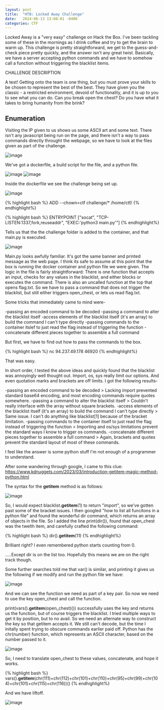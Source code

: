 ```yaml
---
layout: post
title:  "HTB: Locked Away Challenge"
date:   2024-06-13 13:08:01 -0400
categories: CTF
---
```



Locked Away is a "very easy" challenge on Hack the Box. I've been tackling some of these in the mornings as I drink coffee and try to get the brain to warm up. This challenge is pretty straightforward, we get to the guess-and-check piece pretty quickly, and the answer isn't any great twist. Basically, we have a server accepting python commands and we have to somehow call a function without triggering the blacklist items. 

CHALLENGE DESCRIPTION

A test! Getting onto the team is one thing, but you must prove your skills to be chosen to represent the best of the best. They have given you the classic - a restricted environment, devoid of functionality, and it is up to you to see what you can do. Can you break open the chest? Do you have what it takes to bring humanity from the brink?


## Enumeration

Visiting the IP given to us shows us some ASCII art and some text. There isn't any javascript being run on the page, and there isn't a way to pass commands directly throught the webpage, so we have to look at the files given as part of the challenge. 

![image](https://github.com/N0SH3LL/n0sh3ll.github.io/assets/107323047/6317aa00-9e40-41c2-9c1f-541bc418fa98)

We've got a dockerfile, a build script for the file, and a python file.

![image](https://github.com/N0SH3LL/n0sh3ll.github.io/assets/107323047/7ccbe44a-287d-4225-a306-5fd85f2da9e5)
![image](https://github.com/N0SH3LL/n0sh3ll.github.io/assets/107323047/6baf9a80-158d-4ac3-a540-59ff6e6ae627)

Inside the dockerfile we see the challenge being set up. 

![image](https://github.com/N0SH3LL/n0sh3ll.github.io/assets/107323047/237f7e49-b1f3-47e4-93a8-c1faabbe89c9)

{% highlight bash %}
ADD --chown=ctf challenge/* /home/ctf/
{% endhighlight%}

{% highlight bash %}
ENTRYPOINT ["socat", "TCP-LISTEN:1337,fork,reuseaddr", "EXEC:'python3 main.py'"]
{% endhighlight%}

Tells us that the the challenge folder is added to the container, and that main.py is executed. 

![image](https://github.com/N0SH3LL/n0sh3ll.github.io/assets/107323047/1be6357b-ef97-4262-9bd2-a542471a676d)

Main.py looks awfully familiar. It's got the same banner and printed message as the web page. I think its safe to assume at this point that the box is running the docker container and python file we were given. The logic in the file is fairly straightforward: There is one function that accepts an input, checks for any values in the blacklist, and either blocks or executes the command. There is also an uncalled function at the top that opens flag.txt. So we have to pass a command that does not trigger the blacklist, but still either triggers open_chest, or lets us read flag.txt. 

Some tricks that immediately came to mind were- 

-passing an encoded command to be decoded
-passing a command to alter the blacklist itself
-access elements of the blacklist itself (it's an array) to build the command I can't type directly
-passing commands to the container itslef to just read the flag instead of triggering the function
-concatenate different pieces together to assemble a full command

But first, we have to find out how to pass the commands to the box. 

{% highlight bash %}
nc 94.237.49.178 46920
{% endhighlight%}

That was easy. 

In short order, I tested the above ideas and quickly found that the blacklist was annoyingly well thought out. Import, os, sys really limit our options. And even quotation marks and brackets are off limits. I got the following results- 

-passing an encoded command to be decoded > Lacking import prevented standard base64 encoding, and most encoding commands require quotes somewhere.
-passing a command to alter the blacklist itself > Couldn't really interface with the array without square brackets. 
-access elements of the blacklist itself (it's an array) to build the command I can't type directly > Same issue. I can't do anything like blacklist[1] because of the bracket limitation. 
-passing commands to the container itself to just read the flag instead of triggering the function > Importing and os/sys limitations prevent the standard ways I know to trigger os commands.
-concatenate different pieces together to assemble a full command > Again, brackets and quotes prevent the standard layout of most of these commands. 

I feel like the answer is some python stuff I'm not enough of a programmer to understand. 

After some wandering through google, I came to this clue: 
https://www.kdnuggets.com/2023/03/introduction-getitem-magic-method-python.html

The syntax for the __getitem__ method is as follows:

![image](https://github.com/N0SH3LL/n0sh3ll.github.io/assets/107323047/31de20e7-23c3-4bd8-b33b-3386dac5d780)


So, I would expect blacklist.__getitem__(1) to return "import", so we've gotten past some of the bracket issues. 
I then googled "how to list all funcitons in a python file" and found the wonderful dir command, which returns an array of objects in the file. So I added the line print(dir()), found that open_chest was the twelth item, and carefully crafted the following command: 

{% highlight bash %}
dir().__getitem__(11)
{% endhighlight%}

Brilliant right? I even remembered python starts counting from 0. 

.....Except dir is on the list too. 
Hopefully this means we are on the right track though. 

Some further searches told me that var() is similar, and printing it gives us the following if we modify and run the python file we have: 

![image](https://github.com/N0SH3LL/n0sh3ll.github.io/assets/107323047/a56c7a62-d54b-4bf2-8ab0-fe219fa0760e)

And we can see the function we need as part of a key pair. 
So now we need to use the key open_chest and call the function. 

print(vars().__getitem__(open_chest)()) successfully uses the key and returns us the function, but of course triggers the blacklist. I tried multiple ways to get it by position, but to no avail. So we need an alternate way to construct the key so that getitem accepts it. We still can't decode, but the time I initally spent trying to obscure commands earlier paid off. Python has the chr(number) function, which represents an ASCII character, based on the number passed to it. 

![image](https://github.com/N0SH3LL/n0sh3ll.github.io/assets/107323047/2e02e75c-2bb6-4382-92d7-822276d1ba63)

So, I need to translate open_chest to these values, concatenate, and hope it works. 

{% highlight bash %}
vars().__getitem__(chr(111)+chr(112)+chr(101)+chr(110)+chr(95)+chr(99)+chr(104)+chr(101)+chr(115)+chr(116))()
{% endhighlight%}

And we have liftoff. 

![image](https://github.com/N0SH3LL/n0sh3ll.github.io/assets/107323047/ba4e1344-1320-42d1-b27d-26f0dc226f2c)

